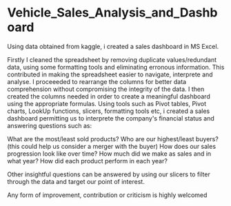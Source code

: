 # Vehicle_Sales_Analysis_and_Dashboard
Using data obtained from kaggle, i created a sales dashboard in MS Excel.

Firstly I cleaned the spreadsheet by removing duplicate values/redundant data, using some formatting tools and eliminating erronous information. This contributed in making the spreadsheet easier to navigate, interprete and analyse.
I proceeeded to rearrange the columns for better data comprehension without compromising the integrity of the data.
I then created the columns needed in order to create a meaningful dashboard using the appropriate formulas.
Using tools such as Pivot tables, Pivot charts, LookUp functions, slicers, formatting tools etc, i created a sales dashboard permitting us to interprete the company's financial status and answering questions such as:

What are the most/least sold products?
Who are our highest/least buyers? (this could help us consider a merger with the buyer)
How does our sales progression look like over time?
How much did we make as sales and in what year?
How did each product perform in each year?

Other insightful questions can be answered by using our slicers to filter through the data and target our point of interest.

Any form of improvement, contribution or criticism is highly welcomed
